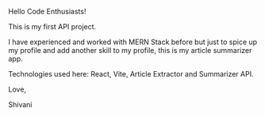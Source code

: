 Hello Code Enthusiasts!

This is my first API project.

I have experienced and worked with MERN Stack before but just to spice up my profile and add another skill to my profile, this is my article summarizer app.

Technologies used here: React, Vite, Article Extractor and Summarizer API.

Love,

Shivani
